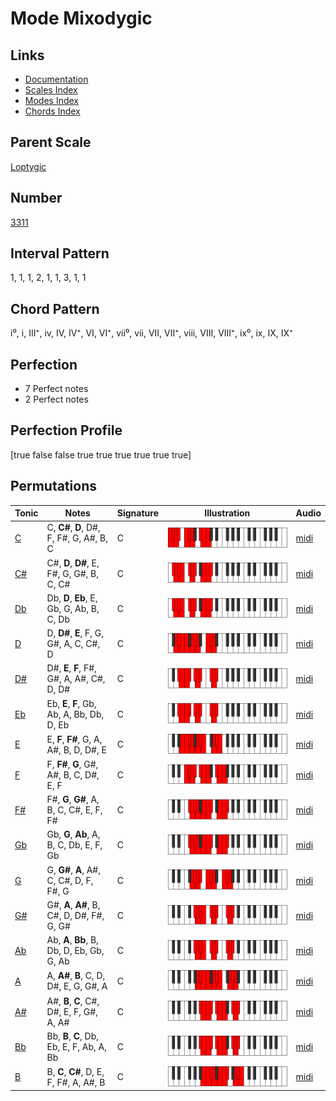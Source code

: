 # Mode Mixodygic

## Links

- [Documentation](index.md)
- [Scales Index](Scales.md)
- [Modes Index](Modes.md)
- [Chords Index](Chords.md)

## Parent Scale

[Loptygic](ScaleLoptygic.md)

## Number

[3311](https://ianring.com/musictheory/scales/3311)

## Interval Pattern

1, 1, 1, 2, 1, 1, 3, 1, 1

## Chord Pattern

i⁰, i, III⁺, iv, IV, IV⁺, VI, VI⁺, vii⁰, vii, VII, VII⁺, viii, VIII, VIII⁺, ix⁰, ix, IX, IX⁺

## Perfection

- 7 Perfect notes
- 2 Perfect notes

## Perfection Profile

[true false false true true true true true true]

## Permutations

| Tonic | Notes | Signature | Illustration | Audio |
|-------|-------|-----------|--------------|-------|
| [C](ModeCNaturalMixodygic.md) | C, **C#**, **D**, D#, F, F#, G, A#, B, C | C | ![CNaturalMixodygic](ModeCNaturalMixodygic.png) | [midi](https://github.com/edipermadi/music/blob/main/docs/ModeCNaturalMixodygic.mid?raw=true) |
| [C#](ModeCSharpMixodygic.md) | C#, **D**, **D#**, E, F#, G, G#, B, C, C# | C | ![CSharpMixodygic](ModeCSharpMixodygic.png) | [midi](https://github.com/edipermadi/music/blob/main/docs/ModeCSharpMixodygic.mid?raw=true) |
| [Db](ModeDFlatMixodygic.md) | Db, **D**, **Eb**, E, Gb, G, Ab, B, C, Db | C | ![DFlatMixodygic](ModeDFlatMixodygic.png) | [midi](https://github.com/edipermadi/music/blob/main/docs/ModeDFlatMixodygic.mid?raw=true) |
| [D](ModeDNaturalMixodygic.md) | D, **D#**, **E**, F, G, G#, A, C, C#, D | C | ![DNaturalMixodygic](ModeDNaturalMixodygic.png) | [midi](https://github.com/edipermadi/music/blob/main/docs/ModeDNaturalMixodygic.mid?raw=true) |
| [D#](ModeDSharpMixodygic.md) | D#, **E**, **F**, F#, G#, A, A#, C#, D, D# | C | ![DSharpMixodygic](ModeDSharpMixodygic.png) | [midi](https://github.com/edipermadi/music/blob/main/docs/ModeDSharpMixodygic.mid?raw=true) |
| [Eb](ModeEFlatMixodygic.md) | Eb, **E**, **F**, Gb, Ab, A, Bb, Db, D, Eb | C | ![EFlatMixodygic](ModeEFlatMixodygic.png) | [midi](https://github.com/edipermadi/music/blob/main/docs/ModeEFlatMixodygic.mid?raw=true) |
| [E](ModeENaturalMixodygic.md) | E, **F**, **F#**, G, A, A#, B, D, D#, E | C | ![ENaturalMixodygic](ModeENaturalMixodygic.png) | [midi](https://github.com/edipermadi/music/blob/main/docs/ModeENaturalMixodygic.mid?raw=true) |
| [F](ModeFNaturalMixodygic.md) | F, **F#**, **G**, G#, A#, B, C, D#, E, F | C | ![FNaturalMixodygic](ModeFNaturalMixodygic.png) | [midi](https://github.com/edipermadi/music/blob/main/docs/ModeFNaturalMixodygic.mid?raw=true) |
| [F#](ModeFSharpMixodygic.md) | F#, **G**, **G#**, A, B, C, C#, E, F, F# | C | ![FSharpMixodygic](ModeFSharpMixodygic.png) | [midi](https://github.com/edipermadi/music/blob/main/docs/ModeFSharpMixodygic.mid?raw=true) |
| [Gb](ModeGFlatMixodygic.md) | Gb, **G**, **Ab**, A, B, C, Db, E, F, Gb | C | ![GFlatMixodygic](ModeGFlatMixodygic.png) | [midi](https://github.com/edipermadi/music/blob/main/docs/ModeGFlatMixodygic.mid?raw=true) |
| [G](ModeGNaturalMixodygic.md) | G, **G#**, **A**, A#, C, C#, D, F, F#, G | C | ![GNaturalMixodygic](ModeGNaturalMixodygic.png) | [midi](https://github.com/edipermadi/music/blob/main/docs/ModeGNaturalMixodygic.mid?raw=true) |
| [G#](ModeGSharpMixodygic.md) | G#, **A**, **A#**, B, C#, D, D#, F#, G, G# | C | ![GSharpMixodygic](ModeGSharpMixodygic.png) | [midi](https://github.com/edipermadi/music/blob/main/docs/ModeGSharpMixodygic.mid?raw=true) |
| [Ab](ModeAFlatMixodygic.md) | Ab, **A**, **Bb**, B, Db, D, Eb, Gb, G, Ab | C | ![AFlatMixodygic](ModeAFlatMixodygic.png) | [midi](https://github.com/edipermadi/music/blob/main/docs/ModeAFlatMixodygic.mid?raw=true) |
| [A](ModeANaturalMixodygic.md) | A, **A#**, **B**, C, D, D#, E, G, G#, A | C | ![ANaturalMixodygic](ModeANaturalMixodygic.png) | [midi](https://github.com/edipermadi/music/blob/main/docs/ModeANaturalMixodygic.mid?raw=true) |
| [A#](ModeASharpMixodygic.md) | A#, **B**, **C**, C#, D#, E, F, G#, A, A# | C | ![ASharpMixodygic](ModeASharpMixodygic.png) | [midi](https://github.com/edipermadi/music/blob/main/docs/ModeASharpMixodygic.mid?raw=true) |
| [Bb](ModeBFlatMixodygic.md) | Bb, **B**, **C**, Db, Eb, E, F, Ab, A, Bb | C | ![BFlatMixodygic](ModeBFlatMixodygic.png) | [midi](https://github.com/edipermadi/music/blob/main/docs/ModeBFlatMixodygic.mid?raw=true) |
| [B](ModeBNaturalMixodygic.md) | B, **C**, **C#**, D, E, F, F#, A, A#, B | C | ![BNaturalMixodygic](ModeBNaturalMixodygic.png) | [midi](https://github.com/edipermadi/music/blob/main/docs/ModeBNaturalMixodygic.mid?raw=true) |
